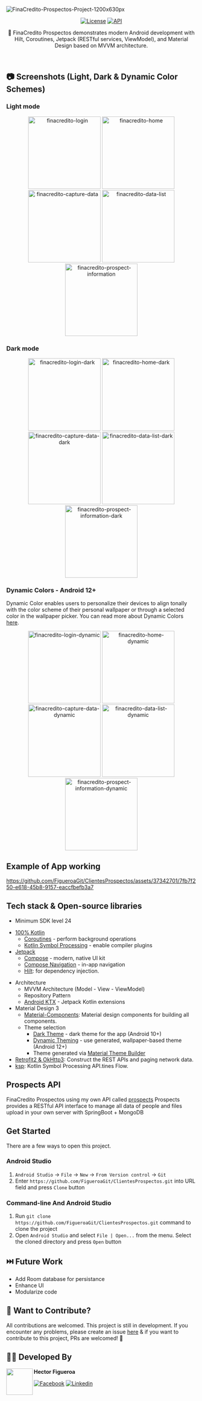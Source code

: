 ![FinaCredito-Prospectos-Project-1200x630px](https://github.com/FigueroaGit/ClientesProspectos/assets/37342701/4f2e2f14-7736-4791-a0b8-f349e8e4e11b)

<p align="center">
  <a href="https://opensource.org/licenses/Apache-2.0"><img alt="License" src="https://img.shields.io/badge/License-Apache%202.0-blue.svg"/></a>
  <a href="https://android-arsenal.com/api?level=24"><img alt="API" src="https://img.shields.io/badge/API-24%2B-brightgreen.svg?style=flat"/></a>
</p>

<p align="center">  
💸 FinaCredito Prospectos demonstrates modern Android development with Hilt, Coroutines, Jetpack (RESTful services, ViewModel), and Material Design based on MVVM architecture.
</p>
</br>

## 📷 Screenshots (Light, Dark & Dynamic Color Schemes)
### Light mode

<div align="center">
  <img width="192" alt="finacredito-login" src="/screenshots/login_light_mode.png"> <img width="192" alt="finacredito-home" src="/screenshots/home_light_mode.png"> <img width="192" alt="finacredito-capture-data" src="/screenshots/capture_data_light_mode.png"> <img width="192" alt="finacredito-data-list" src="/screenshots/data_list_light_mode.png"> <img width="192" alt="finacredito-prospect-information" src="/screenshots/prospect_information_light_mode.png">
</div>

### Dark mode

<div align="center">
  <img width="192" alt="finacredito-login-dark" src="/screenshots/login_dark_mode.png"> <img width="192" alt="finacredito-home-dark" src="/screenshots/home_dark_mode.png"> <img width="192" alt="finacredito-capture-data-dark" src="/screenshots/capture_data_dark_mode.png"> <img width="192" alt="finacredito-data-list-dark" src="/screenshots/data_list_dark_mode.png"> <img width="192" alt="finacredito-prospect-information-dark" src="/screenshots/prospect_information_dark_mode.png">
</div>

### Dynamic Colors - Android 12+
Dynamic Color enables users to personalize their devices to align tonally with the color scheme of their personal wallpaper or through a selected color in the wallpaper picker. You can read more about Dynamic Colors [here](https://developer.android.com/develop/ui/views/theming/dynamic-colors).

<div align="center">
  <img width="192" alt="finacredito-login-dynamic" src="/screenshots/login_dynamic_mode.png"> <img width="192" alt="finacredito-home-dynamic" src="/screenshots/home_dynamic_mode.png"> <img width="192" alt="finacredito-capture-data-dynamic" src="/screenshots/capture_data_dynamic_mode.png"> <img width="192" alt="finacredito-data-list-dynamic" src="/screenshots/data_list_dynamic_mode.png"> <img width="192" alt="finacredito-prospect-information-dynamic" src="/screenshots/prospect_information_dynamic_mode.png">
</div>

## Example of App working

https://github.com/FigueroaGit/ClientesProspectos/assets/37342701/7fb7f250-e618-45b8-9157-eaccfbefb3a7

## Tech stack & Open-source libraries
- Minimum SDK level 24
* [100% Kotlin](https://kotlinlang.org/)
    + [Coroutines](https://kotlinlang.org/docs/reference/coroutines-overview.html) - perform background operations
    + [Kotlin Symbol Processing](https://kotlinlang.org/docs/ksp-overview.html) - enable compiler plugins
* [Jetpack](https://developer.android.com/jetpack)
    - [Compose](https://developer.android.com/jetpack/compose) - modern, native UI kit
    - [Compose Navigation](https://developer.android.com/jetpack/compose/navigation) - in-app navigation
    - [Hilt](https://dagger.dev/hilt/): for dependency injection.
- Architecture
  - MVVM Architecture (Model - View - ViewModel)
  - Repository Pattern
  - [Android KTX](https://developer.android.com/kotlin/ktx) - Jetpack Kotlin extensions
- Material Design 3
  - [Material-Components](https://m3.material.io/components): Material design components for building all components.
  - Theme selection
    - [Dark Theme](https://material.io/develop/android/theming/dark) - dark theme for the app (Android 10+)
    - [Dynamic Theming](https://m3.material.io/styles/color/dynamic-color/overview) - use generated, wallpaper-based theme (Android 12+)
    - Theme generated via [Material Theme Builder](https://m3.material.io/theme-builder)
- [Retrofit2 & OkHttp3](https://github.com/square/retrofit): Construct the REST APIs and paging network data.
- [ksp](https://github.com/google/ksp): Kotlin Symbol Processing API.tines Flow.

## Prospects API

FinaCredito Prospectos using my own API called [prospects](https://github.com/FigueroaGit/prospects)
Prospects provides a RESTful API interface to manage all data of people and files upload in your own server with SpringBoot + MongoDB

## Get Started

There are a few ways to open this project.

### Android Studio

1. `Android Studio` -> `File` -> `New` -> `From Version control` -> `Git`
2. Enter `https://github.com/FigueroaGit/ClientesProspectos.git` into URL field and press `Clone` button

### Command-line And Android Studio

1. Run `git clone https://github.com/FigueroaGit/ClientesProspectos.git` command to clone the project
2. Open `Android Studio` and select `File | Open...` from the menu. Select the cloned directory and press `Open` button

## ⏭️ Future Work
- Add Room database for persistance
- Enhance UI
- Modularize code

## 🤝 Want to Contribute?
All contributions are welcomed. This project is still in development. If you encounter any problems, please create an issue [here](https://github.com/FigueroaGit/ClientesProspectos/issues) & if you want to contribute to this project, PRs are welcomed! 🙂

## 👨‍💻 Developed By

<a href="https://www.facebook.com/hmfp24/" target="_blank">
  <img src="https://avatars.githubusercontent.com/u/37342701?v=4" width="70" align="left">
</a>

**Hector Figueroa**

[![Facebook](https://img.shields.io/badge/-facebook-grey?logo=facebook)](https://www.facebook.com/hmfp24/)
[![Linkedin](https://img.shields.io/badge/-linkedin-grey?logo=linkedin)](https://www.linkedin.com/in/hmfp24/)
